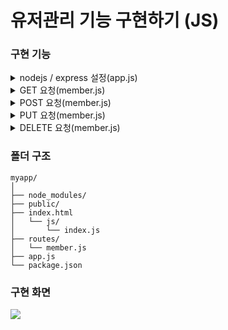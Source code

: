 # 유저관리 기능 구현하기 (JS)

### 구현 기능
<details>
    <summary>nodejs / express 설정(app.js)</summary>
    
- app.js 생성 (서버를 설정하고 실행하는 역할)
- Express 애플리케이션 인스턴스 생성
- 미들웨어 설정
- 라우팅 설정
- 서버 실행

</details>
<details>
    <summary>GET 요청(member.js)</summary>
    
- 전체 사용자 목록 조회
- 캐시에 데이터가 없으면 기본 사용자 목록을 설정하고 캐시에 저장
- 특정 행 체크 시 사용자 정보를 조회하기 위해 no 기준으로 사용자 정보 조회
</details>
<details>
    <summary>POST 요청(member.js)</summary>
    
- 사용자 생성 입력 폼에 데이터를 입력하면 테이블에 행 추가
- 유저 번호는 데이터의 길이를 조회하여 자동 생성 (수정 불가)

</details>
<details>
    <summary>PUT 요청(member.js)</summary>
    
- 특정 사용자 정보를 업데이트, 사용자 번호를 기준으로 새로운 데이터로 갱신 후 캐시에 저장
- 특정 행 체크한 후 수정 버튼을 누르면 행의 자용자 정보 가져오기

</details>
<details>
    <summary>DELETE 요청(member.js)</summary>
    
- 특정 사용자 번호 기준으로 사용자를 삭제
- 사용자를 제거한 후 캐시에 저장
</details>

### 폴더 구조

    myapp/
    │
    ├── node_modules/
    ├── public/
    ├── index.html
    │   └── js/
    │       └── index.js
    ├── routes/
    │   └── member.js
    ├── app.js
    └── package.json

### 구현 화면

<img src="https://github.com/devuoon/userManage/blob/main/public/img/capture.gif">
